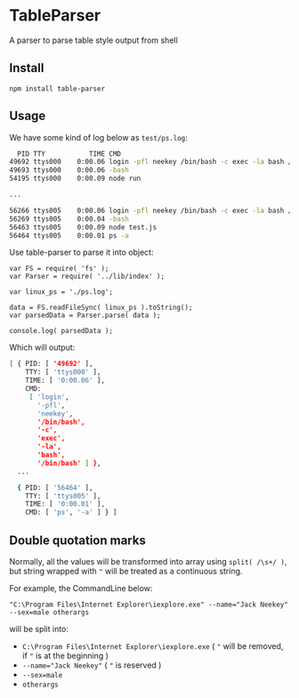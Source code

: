 TableParser
================

A parser to parse table style output from shell

## Install

```
npm install table-parser
```

## Usage

We have some kind of log below as `test/ps.log`:

```bash
  PID TTY           TIME CMD
49692 ttys000    0:00.06 login -pfl neekey /bin/bash -c exec -la bash /bin/bash
49693 ttys000    0:00.06 -bash
54195 ttys000    0:00.09 node run

...

56266 ttys005    0:00.06 login -pfl neekey /bin/bash -c exec -la bash /bin/bash
56269 ttys005    0:00.04 -bash
56463 ttys005    0:00.09 node test.js
56464 ttys005    0:00.01 ps -a
```

Use table-parser to parse it into object:

```
var FS = require( 'fs' );
var Parser = require( '../lib/index' );

var linux_ps = './ps.log';

data = FS.readFileSync( linux_ps ).toString();
var parsedData = Parser.parse( data );

console.log( parsedData );

```

Which will output:

```bash
[ { PID: [ '49692' ],
    TTY: [ 'ttys000' ],
    TIME: [ '0:00.06' ],
    CMD:
     [ 'login',
       '-pfl',
       'neekey',
       '/bin/bash',
       '-c',
       'exec',
       '-la',
       'bash',
       '/bin/bash' ] },
  ...

  { PID: [ '56464' ],
    TTY: [ 'ttys005' ],
    TIME: [ '0:00.01' ],
    CMD: [ 'ps', '-a' ] } ]
```

## Double quotation marks

Normally, all the values will be transformed into array using `split( /\s+/ )`, but string wrapped with `"` will be treated as a continuous string. 

For example, the CommandLine below:

```
"C:\Program Files\Internet Explorer\iexplore.exe" --name="Jack Neekey" --sex=male otherargs
```

will be split into:

- `C:\Program Files\Internet Explorer\iexplore.exe` ( `"` will be removed, if `"` is at the beginning )
- `--name="Jack Neekey"`    ( `"` is reserved )
- `--sex=male`
- `otherargs`
